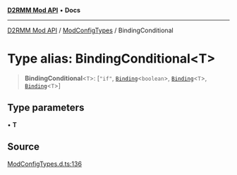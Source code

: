 [**D2RMM Mod API**](../../index.md) • **Docs**

***

[D2RMM Mod API](../../modules.md) / [ModConfigTypes](../index.md) / BindingConditional

# Type alias: BindingConditional\<T\>

> **BindingConditional**\<`T`\>: [`"if"`, [`Binding`](Binding.md)\<`boolean`\>, [`Binding`](Binding.md)\<`T`\>, [`Binding`](Binding.md)\<`T`\>]

## Type parameters

• **T**

## Source

[ModConfigTypes.d.ts:136](https://github.com/olegbl/d2rmm/blob/7b50646c3690465cf5277007fc3d5d33286edb15/src/renderer/ModConfigTypes.d.ts#L136)
